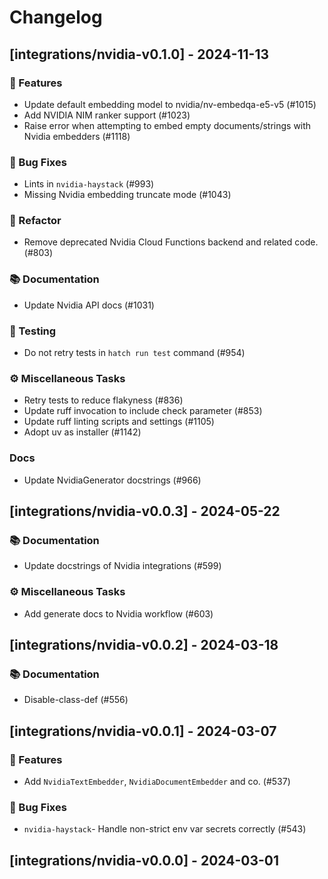 # Changelog

## [integrations/nvidia-v0.1.0] - 2024-11-13

### 🚀 Features

- Update default embedding model to nvidia/nv-embedqa-e5-v5 (#1015)
- Add NVIDIA NIM ranker support (#1023)
- Raise error when attempting to embed empty documents/strings with Nvidia embedders (#1118)

### 🐛 Bug Fixes

- Lints in `nvidia-haystack` (#993)
- Missing Nvidia embedding truncate mode (#1043)

### 🚜 Refactor

- Remove deprecated Nvidia Cloud Functions backend and related code. (#803)

### 📚 Documentation

- Update Nvidia API docs (#1031)

### 🧪 Testing

- Do not retry tests in `hatch run test` command (#954)

### ⚙️ Miscellaneous Tasks

- Retry tests to reduce flakyness (#836)
- Update ruff invocation to include check parameter (#853)
- Update ruff linting scripts and settings (#1105)
- Adopt uv as installer (#1142)

### Docs

- Update NvidiaGenerator docstrings (#966)

## [integrations/nvidia-v0.0.3] - 2024-05-22

### 📚 Documentation

- Update docstrings of Nvidia integrations (#599)

### ⚙️ Miscellaneous Tasks

- Add generate docs to Nvidia workflow (#603)

## [integrations/nvidia-v0.0.2] - 2024-03-18

### 📚 Documentation

- Disable-class-def (#556)

## [integrations/nvidia-v0.0.1] - 2024-03-07

### 🚀 Features

- Add `NvidiaTextEmbedder`, `NvidiaDocumentEmbedder` and co. (#537)

### 🐛 Bug Fixes

- `nvidia-haystack`- Handle non-strict env var secrets correctly (#543)

## [integrations/nvidia-v0.0.0] - 2024-03-01

<!-- generated by git-cliff -->
